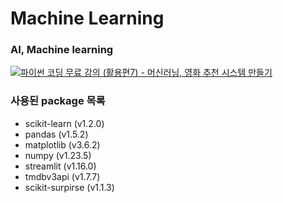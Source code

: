 # Machine Learning

### AI, Machine learning

[![파이썬 코딩 무료 강의 (활용편7) - 머신러닝, 영화 추천 시스템 만들기](https://img.youtube.com/vi/TNcfJHajqJY/hqdefault.jpg)](https://www.youtube.com/watch?v=TNcfJHajqJY&t=158&ab_channel=%EB%82%98%EB%8F%84%EC%BD%94%EB%94%A9)

### 사용된 package 목록

- scikit-learn (v1.2.0)
- pandas (v1.5.2)
- matplotlib (v3.6.2)
- numpy (v1.23.5)
- streamlit (v1.16.0)
- tmdbv3api (v1.7.7)
- scikit-surpirse (v1.1.3)

